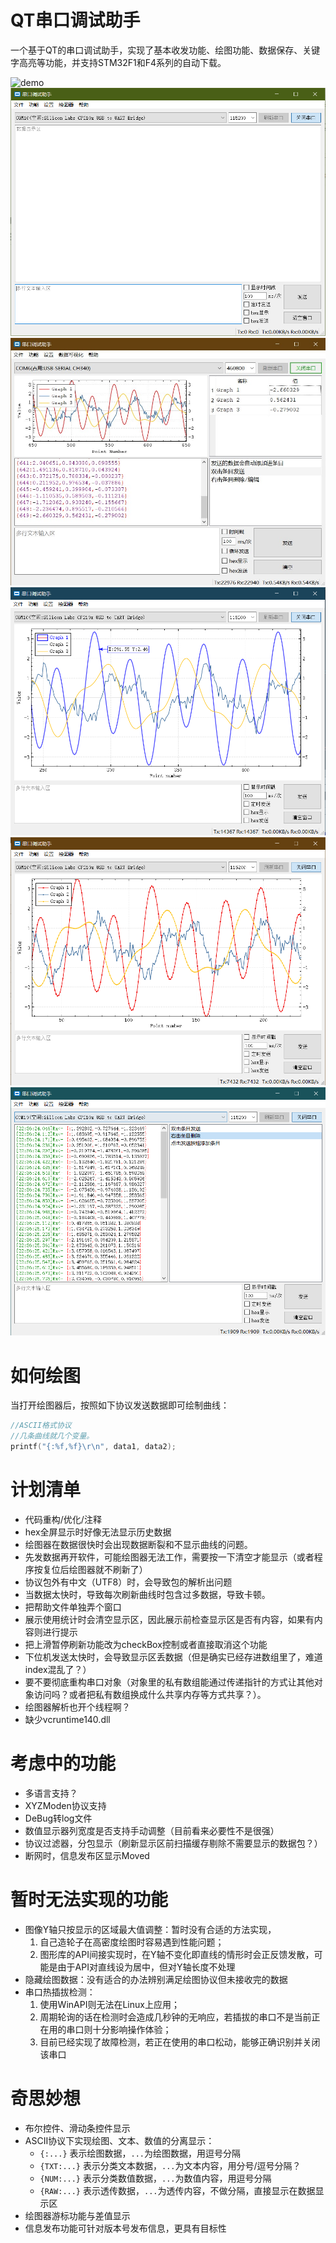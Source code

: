 # QT串口调试助手
  一个基于QT的串口调试助手，实现了基本收发功能、绘图功能、数据保存、关键字高亮等功能，并支持STM32F1和F4系列的自动下载。

![demo](screenshoot/demo.gif)
![mainwindow](screenshoot/mainwindow.png)
![mainwindow](screenshoot/mainwindow2.jpg)
![graphwindow](screenshoot/graphwindow.png)
![scatterline](screenshoot/scatterline.png)
![multistring](screenshoot/multistring.png)

# 如何绘图
当打开绘图器后，按照如下协议发送数据即可绘制曲线：
```c
//ASCII格式协议
//几条曲线就几个变量。
printf("{:%f,%f}\r\n", data1, data2);
```

# 计划清单
  - 代码重构/优化/注释
  - hex全屏显示时好像无法显示历史数据
  - 绘图器在数据很快时会出现数据断裂和不显示曲线的问题。
  - 先发数据再开软件，可能绘图器无法工作，需要按一下清空才能显示（或者程序按复位后绘图器就不刷新了）
  - 协议包外有中文（UTF8）时，会导致包的解析出问题
  - 当数据太快时，导致每次刷新曲线时包含过多数据，导致卡顿。
  - 把帮助文件单独弄个窗口
  - 展示使用统计时会清空显示区，因此展示前检查显示区是否有内容，如果有内容则进行提示
  - 把上滑暂停刷新功能改为checkBox控制或者直接取消这个功能
  - 下位机发送太快时，会导致显示区丢数据（但是确实已经存进数组里了，难道index混乱了？）
  - 要不要彻底重构串口对象（对象里的私有数组能通过传递指针的方式让其他对象访问吗？或者把私有数组换成什么共享内存等方式共享？）。
  - 绘图器解析也开个线程啊？
  - 缺少vcruntime140.dll

# 考虑中的功能
  - 多语言支持？
  - XYZModen协议支持
  - DeBug转log文件
  - 数值显示器列宽度是否支持手动调整（目前看来必要性不是很强）
  - 协议过滤器，分包显示（刷新显示区前扫描缓存剔除不需要显示的数据包？）
  - 断网时，信息发布区显示Moved

# 暂时无法实现的功能
  - 图像Y轴只按显示的区域最大值调整：暂时没有合适的方法实现，
    1. 自己造轮子在高密度绘图时容易遇到性能问题；
    2. 图形库的API间接实现时，在Y轴不变化即直线的情形时会正反馈发散，可能是由于API对直线设为居中，但对Y轴长度不处理
  - 隐藏绘图数据：没有适合的办法辨别满足绘图协议但未接收完的数据
  - 串口热插拔检测：
    1. 使用WinAPI则无法在Linux上应用；
    2. 周期轮询的话在检测时会造成几秒钟的无响应，若插拔的串口不是当前正在用的串口则十分影响操作体验；
    3. 目前已经实现了故障检测，若正在使用的串口松动，能够正确识别并关闭该串口

# 奇思妙想
  - 布尔控件、滑动条控件显示
  - ASCII协议下实现绘图、文本、数值的分离显示：
    - ```{:...}``` 表示绘图数据，```...```为绘图数据，用逗号分隔
    - ```{TXT:...}``` 表示分类文本数据，```...```为文本内容，用分号/逗号分隔？
    - ```{NUM:...}``` 表示分类数值数据，```...```为数值内容，用逗号分隔
    - ```{RAW:...}``` 表示透传数据，```...```为透传内容，不做分隔，直接显示在数据显示区
  - 绘图器游标功能与差值显示
  - 信息发布功能可针对版本号发布信息，更具有目标性
